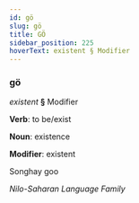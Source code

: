 ```yaml
---
id: gö
slug: gö
title: GÖ
sidebar_position: 225
hoverText: existent § Modifier
---
```


### gö

*existent* **§** Modifier

**Verb**: to be/exist

**Noun**: existence

**Modifier**: existent

Songhay goo 

*Nilo-Saharan Language Family*